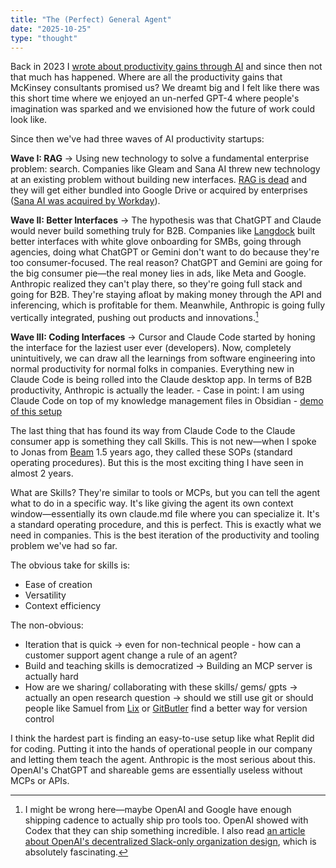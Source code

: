 ```yaml
---
title: "The (Perfect) General Agent"
date: "2025-10-25"
type: "thought"
---
```


Back in 2023 I <a href="https://issuu.com/heartcore/docs/ai_report_final">wrote about productivity gains through AI</a> and since then not that much has happened. Where are all the productivity gains that McKinsey consultants promised us? We dreamt big and I felt like there was this short time where we enjoyed an un-nerfed GPT-4 where people's imagination was sparked and we envisioned how the future of work could look like.

Since then we've had three waves of AI productivity startups:

**Wave I: RAG** → Using new technology to solve a fundamental enterprise problem: search. Companies like Gleam and Sana AI threw new technology at an existing problem without building new interfaces. <a href="https://www.nicolasbustamante.com/p/the-rag-obituary-killed-by-agents">RAG is dead</a> and they will get either bundled into Google Drive or acquired by enterprises (<a href="https://www.eu-startups.com/2025/09/workday-acquires-swedish-startup-sana-in-a-e928-million-ai-deal/">Sana AI was acquired by Workday</a>).

**Wave II: Better Interfaces** → The hypothesis was that ChatGPT and Claude would never build something truly for B2B. Companies like <a href="https://www.langdock.com/">Langdock</a> built better interfaces with white glove onboarding for SMBs, going through agencies, doing what ChatGPT or Gemini don't want to do because they're too consumer-focused. The real reason? ChatGPT and Gemini are going for the big consumer pie—the real money lies in ads, like Meta and Google. Anthropic realized they can't play there, so they're going full stack and going for B2B. They're staying afloat by making money through the API and inferencing, which is profitable for them. Meanwhile, Anthropic is going fully vertically integrated, pushing out products and innovations.[^1]

**Wave III: Coding Interfaces** → Cursor and Claude Code started by honing the interface for the laziest user ever (developers). Now, completely unintuitively, we can draw all the learnings from software engineering into normal productivity for normal folks in companies. Everything new in Claude Code is being rolled into the Claude desktop app. In terms of B2B productivity, Anthropic is actually the leader.
    - Case in point: I am using Claude Code on top of my knowledge management files in Obsidian - <a href="https://www.youtube.com/watch?v=aZZaqmcq-1Q&t=459s">demo of this setup</a>

The last thing that has found its way from Claude Code to the Claude consumer app is something they call Skills. This is not new—when I spoke to Jonas from <a href="https://beam.ai/">Beam</a> 1.5 years ago, they called these SOPs (standard operating procedures). But this is the most exciting thing I have seen in almost 2 years.

What are Skills? They're similar to tools or MCPs, but you can tell the agent what to do in a specific way. It's like giving the agent its own context window—essentially its own claude.md file where you can specialize it. It's a standard operating procedure, and this is perfect. This is exactly what we need in companies. This is the best iteration of the productivity and tooling problem we've had so far.

The obvious take for skills is:
- Ease of creation
- Versatility
- Context efficiency

The non-obvious:
- Iteration that is quick → even for non-technical people - how can a customer support agent change a rule of an agent?
- Build and teaching skills is democratized → Building an MCP server is actually hard
- How are we sharing/ collaborating with these skills/ gems/ gpts → actually an open research question → should we still use git or should people like Samuel from <a href="https://inlang.com/c/lix">Lix</a> or <a href="https://gitbutler.com/">GitButler</a> find a better way for version control

I think the hardest part is finding an easy-to-use setup like what Replit did for coding. Putting it into the hands of operational people in our company and letting them teach the agent. Anthropic is the most serious about this. OpenAI's ChatGPT and shareable gems are essentially useless without MCPs or APIs.

[^1]: I might be wrong here—maybe OpenAI and Google have enough shipping cadence to actually ship pro tools too. OpenAI showed with Codex that they can ship something incredible. I also read <a href="https://ktsakalozos.medium.com/from-the-mythical-man-month-to-openai-decision-making-in-the-era-of-slack-anxiety-c807c3eeea15">an article about OpenAI's decentralized Slack-only organization design</a>, which is absolutely fascinating.


